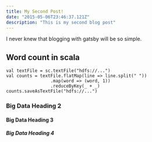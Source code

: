 ```yaml
---
title: My Second Post!
date: "2015-05-06T23:46:37.121Z"
description: "This is my second blog post"
---
```


I never knew that blogging with gatsby will be so simple. 

## Word count in scala

```
val textFile = sc.textFile("hdfs://...")
val counts = textFile.flatMap(line => line.split(" "))
                 .map(word => (word, 1))
                 .reduceByKey(_ + _)
counts.saveAsTextFile("hdfs://...")
```
### Big Data Heading 2 
#### Big Data Heading 3 
##### Big Data Heading 4

